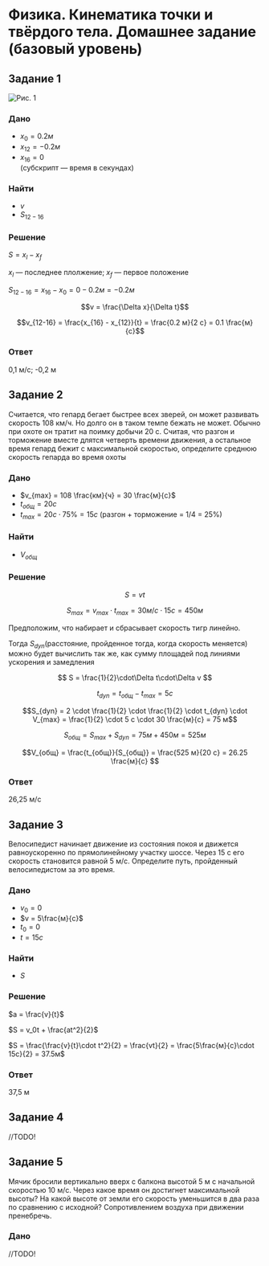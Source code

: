 # Физика. Кинематика точки и твёрдого тела. Домашнее задание (базовый уровень)

## Задание 1

![Рис. 1](https://cdn-fs.interneturok.ru/8215a904-ae89-4d8c-a0ad-43d0e5653b9a?1721561528)

### Дано

- $x_0 = 0.2 м$
- $x_{12} = -0.2 м$
- $x_{16} = 0$ \
(субскрипт — время в секундах)

### Найти

- $v$
- $S_{12-16}$

### Решение

$S = x_l - x_f$

$x_l$ — последнее плолжение; $x_f$ — первое положение

$S_{12-16} = x_{16} - x_0 = 0 - 0.2 м = -0.2 м$

$$v = \frac{\Delta x}{\Delta t}$$

$$v_{12-16} = \frac{x_{16} - x_{12}}{t} = \frac{0.2 м}{2 с} = 0.1 \frac{м}{с}$$

### Ответ

0,1 м/с; -0,2 м

## Задание 2

Считается, что гепард бегает быстрее всех зверей, он может развивать скорость 108 км/ч.
Но долго он в таком темпе бежать не может. Обычно при охоте он тратит на поимку
добычи 20 с. Считая, что разгон и торможение вместе длятся четверть времени движения,
а остальное время гепард бежит с максимальной скоростью, определите среднюю скорость
гепарда во время охоты

### Дано

- $v_{max} = 108 \frac{км}{ч} = 30 \frac{м}{с}$
- $t_{общ} = 20 с$
- $t_{max} = 20 с \cdot 75\% = 15 с$ (разгон + торможение = 1/4 = 25%)

### Найти

- $V_{общ}$

### Решение

$$S = vt$$

$$S_{max} = v_{max} \cdot t_{max} = 30 м/с \cdot 15 с = 450 м$$

Предположим, что набирает и сбрасывает скорость тигр линейно.

Тогда $S_{dyn}$(расстояние, пройденное тогда,
когда скорость меняется) можно будет вычислить так же,
как сумму площадей под линиями ускорения и замедления

$$ S = \frac{1}{2}\cdot\Delta t\cdot\Delta v $$

$$t_{dyn} = t_{общ} - t_{max} = 5 с$$

$$S_{dyn} = 2 \cdot \frac{1}{2} \cdot \frac{1}{2} \cdot t_{dyn} \cdot V_{max} = \frac{1}{2} \cdot 5 с \cdot 30 \frac{м}{с} = 75 м$$

$$S_{общ} = S_{max} + S_{dyn} = 75 м + 450 м = 525 м$$

$$V_{общ} = \frac{t_{общ}}{S_{общ}} = \frac{525 м}{20 с} = 26.25 \frac{м}{с} $$

### Ответ

26,25 м/с

## Задание 3

Велосипедист начинает движение из состояния покоя и движется равноускоренно по прямолинейному участку шоссе. Через 15 с его скорость становится равной 5 м/с. Определите путь, пройденный велосипедистом за это время.

### Дано

- $v_0 = 0$
- $v = 5\frac{м}{с}$
- $t_0 = 0$
- $t = 15 c$

### Найти

- $S$

### Решение

$a = \frac{v}{t}$

$S = v_0t + \frac{at^2}{2}$

$S = \frac{\frac{v}{t}\cdot t^2}{2} = \frac{vt}{2} = \frac{5\frac{м}{с}\cdot 15с}{2} = 37.5м$

### Ответ

37,5 м

## Задание 4

//TODO!

## Задание 5

Мячик бросили вертикально вверх с балкона высотой 5 м с начальной скоростью 10 м/с. Через какое время он достигнет максимальной высоты? На какой высоте от земли его скорость уменьшится в два раза по сравнению с исходной? Сопротивлением воздуха при движении пренебречь.

### Дано

//TODO!
